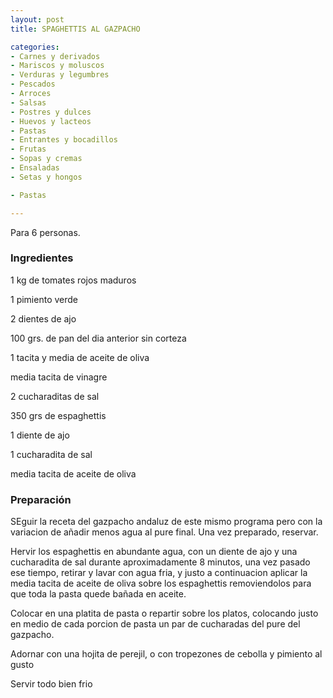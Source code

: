 ```yaml
---
layout: post
title: SPAGHETTIS AL GAZPACHO

categories:
- Carnes y derivados
- Mariscos y moluscos
- Verduras y legumbres
- Pescados
- Arroces
- Salsas
- Postres y dulces
- Huevos y lacteos
- Pastas
- Entrantes y bocadillos
- Frutas
- Sopas y cremas
- Ensaladas
- Setas y hongos

- Pastas

---
```


Para 6 personas.

<h3>Ingredientes</h3>

1 kg de tomates rojos maduros

1 pimiento verde

2 dientes de ajo

100 grs. de pan del dia anterior sin corteza

1 tacita y media de aceite de oliva

media tacita de vinagre

2 cucharaditas de sal

350 grs de espaghettis

1 diente de ajo

1 cucharadita de sal

media tacita de aceite de oliva

<h3>Preparación</h3>

SEguir la receta del gazpacho andaluz de este mismo programa pero con la variacion de añadir menos agua al pure final. Una vez preparado, reservar.

Hervir los espaghettis en abundante agua, con un diente de ajo y una cucharadita de sal durante aproximadamente 8 minutos, una vez pasado ese tiempo, retirar y lavar con agua fria, y justo a continuacion aplicar la media tacita de aceite de oliva sobre los espaghettis removiendolos para que toda la pasta quede bañada en aceite.

Colocar en una platita de pasta o repartir sobre los platos, colocando justo en medio de cada porcion de pasta un par de cucharadas del pure del gazpacho.

Adornar con una hojita de perejil, o con tropezones de cebolla y pimiento al gusto

Servir todo bien frio

